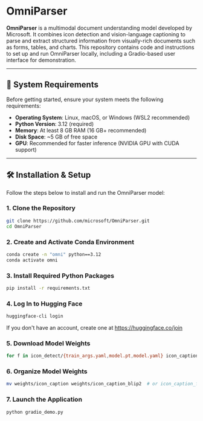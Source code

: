 # OmniParser

**OmniParser** is a multimodal document understanding model developed by Microsoft. It combines icon detection and vision-language captioning to parse and extract structured information from visually-rich documents such as forms, tables, and charts. This repository contains code and instructions to set up and run OmniParser locally, including a Gradio-based user interface for demonstration.

---

## 🔧 System Requirements

Before getting started, ensure your system meets the following requirements:

- **Operating System**: Linux, macOS, or Windows (WSL2 recommended)  
- **Python Version**: 3.12 (required)  
- **Memory**: At least 8 GB RAM (16 GB+ recommended)  
- **Disk Space**: ~5 GB of free space  
- **GPU**: Recommended for faster inference (NVIDIA GPU with CUDA support)  

---

## 🛠️ Installation & Setup

Follow the steps below to install and run the OmniParser model:


### 1. Clone the Repository
```bash
git clone https://github.com/microsoft/OmniParser.git
cd OmniParser
```

### 2. Create and Activate Conda Environment
```bash
conda create -n "omni" python==3.12
conda activate omni
```

### 3. Install Required Python Packages
```bash
pip install -r requirements.txt
```

### 4. Log In to Hugging Face
```bash
huggingface-cli login
```
If you don't have an account, create one at https://huggingface.co/join

### 5. Download Model Weights
```bash
for f in icon_detect/{train_args.yaml,model.pt,model.yaml} icon_caption/{config.json,generation_config.json,model.safetensors}; do huggingface-cli download microsoft/OmniParser-v2.0 "$f" --local-dir weights; done
```

### 6. Organize Model Weights
```bash
mv weights/icon_caption weights/icon_caption_blip2  # or icon_caption_florence
```

### 7. Launch the Application
```bash
python gradio_demo.py
```
